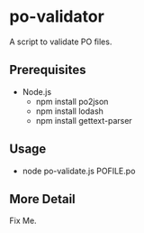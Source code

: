 # po-validator

A script to validate PO files.

## Prerequisites

* Node.js
    * npm install po2json
    * npm install lodash
    * npm install gettext-parser

## Usage

* node po-validate.js POFILE.po

## More Detail

Fix Me.
